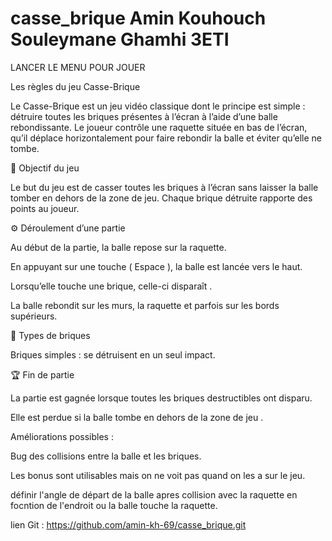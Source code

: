 # casse_brique Amin Kouhouch Souleymane Ghamhi 3ETI 

LANCER LE MENU POUR JOUER

Les règles du jeu Casse-Brique

Le Casse-Brique est un jeu vidéo classique dont le principe est simple : détruire toutes les briques présentes à l’écran à l’aide d’une balle rebondissante. Le joueur contrôle une raquette située en bas de l’écran, qu’il déplace horizontalement pour faire rebondir la balle et éviter qu’elle ne tombe.

🎯 Objectif du jeu

Le but du jeu est de casser toutes les briques à l’écran sans laisser la balle tomber en dehors de la zone de jeu.
Chaque brique détruite rapporte des points au joueur.

⚙️ Déroulement d’une partie

Au début de la partie, la balle repose sur la raquette.

En appuyant sur une touche ( Espace ), la balle est lancée vers le haut.

Lorsqu’elle touche une brique, celle-ci disparaît .

La balle rebondit sur les murs, la raquette et parfois sur les bords supérieurs.

🧱 Types de briques

Briques simples : se détruisent en un seul impact.


🏆 Fin de partie

La partie est gagnée lorsque toutes les briques destructibles ont disparu.

Elle est perdue si la balle tombe en dehors de la zone de jeu .

Améliorations possibles : 

Bug des collisions entre la balle et les briques.

Les bonus sont utilisables mais on ne voit pas quand on les a sur le jeu. 

définir l'angle de départ de la balle apres collision avec la raquette en focntion de l'endroit ou la balle touche la raquette.

lien Git : https://github.com/amin-kh-69/casse_brique.git
